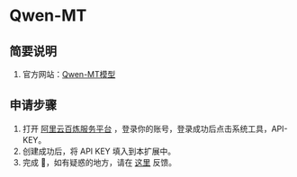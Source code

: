 # Qwen-MT

## 简要说明

1. 官方网站：[Qwen-MT模型](https://help.aliyun.com/model-studio/machine-translation)

## 申请步骤

1. 打开 [阿里云百炼服务平台](https://bailian.aliyun.com/) ，登录你的账号，登录成功后点击系统工具，API-KEY。
2. 创建成功后，将 API KEY 填入到本扩展中。
3. 完成 🎉，如有疑惑的地方，请在 [这里](https://github.com/immersive-translate/immersive-translate/issues/137) 反馈。
